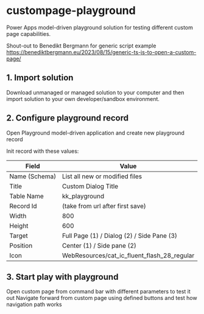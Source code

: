 # custompage-playground
Power Apps model-driven playground solution for testing different custom page capabilities.

Shout-out to Benedikt Bergmann for generic script example
https://benediktbergmann.eu/2023/08/15/generic-ts-js-to-open-a-custom-page/

## 1. Import solution
Download unmanaged or managed solution to your computer and then import solution to your own developer/sandbox environment.

## 2. Configure playground record
Open Playground model-driven application and create new playground record

Init record with these values:

| Field | Value |
| --- | --- |
| Name (Schema) | List all new or modified files |
| Title | Custom Dialog Title |
| Table Name | kk_playground |
| Record Id | (take from url after first save) |
| Width | 800 |
| Height | 600 |
| Target | Full Page (1) / Dialog (2) / Side Pane (3) |
| Position | Center (1) / Side pane (2) |
| Icon | WebResources/cat_ic_fluent_flash_28_regular |

## 3. Start play with playground
Open custom page from command bar with different parameters to test it out
Navigate forward from custom page using defined buttons and test how navigation path works
